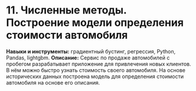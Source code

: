 # 11. Численные методы. Построение модели определения стоимости автомобиля

__Навыки и инструменты:__ градиентный бустинг, регрессия, Python, Pandas, lightgbm.
__Описание:__ Сервис по продаже автомобилей с пробегом  разрабатывает приложение для привлечения новых клиентов. В нём можно быстро узнать стоимость своего автомобиля. На основе исторических данных построена модель для определения стоимости автомобиля на основе его описания.